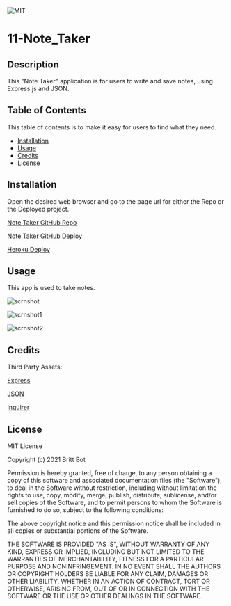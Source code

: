 ![MIT](https://img.shields.io/badge/License-MIT-yellow.svg)
# 11-Note_Taker
## Description 

This "Note Taker" application is for users to write and save notes, using Express.js and JSON.


## Table of Contents 

This table of contents is to make it easy for users to find what they need.

* [Installation](#installation)
* [Usage](#usage)
* [Credits](#credits)
* [License](#license)


## Installation

Open the desired web browser and go to the page url for either the Repo or the Deployed project.

[Note Taker GitHub Repo](https://github.com/britt-bot/11-Note_Taker)

[Note Taker GitHub Deploy](https://britt-bot.github.io/11-Note_Taker/)

[Heroku Deploy](https://note-taker--homework-11.herokuapp.com/notes)

## Usage 

This app is used to take notes.

![scrnshot](https://user-images.githubusercontent.com/77466708/115971964-4eccbe00-a511-11eb-9a55-afce1c66efee.png)

![scrnshot1](https://user-images.githubusercontent.com/77466708/115971965-4eccbe00-a511-11eb-9855-612f75ef4c90.png)

![scrnshot2](https://user-images.githubusercontent.com/77466708/115971966-4f655480-a511-11eb-9cf6-56c7e2ef3944.png)



## Credits

Third Party Assets:

[Express](https://expressjs.com/)

[JSON](https://www.json.org/json-en.html)

[Inquirer](https://www.npmjs.com/package/inquirer)


## License

MIT License

Copyright (c) 2021 Britt Bot

Permission is hereby granted, free of charge, to any person obtaining a copy
of this software and associated documentation files (the "Software"), to deal
in the Software without restriction, including without limitation the rights
to use, copy, modify, merge, publish, distribute, sublicense, and/or sell
copies of the Software, and to permit persons to whom the Software is
furnished to do so, subject to the following conditions:

The above copyright notice and this permission notice shall be included in all
copies or substantial portions of the Software.

THE SOFTWARE IS PROVIDED "AS IS", WITHOUT WARRANTY OF ANY KIND, EXPRESS OR
IMPLIED, INCLUDING BUT NOT LIMITED TO THE WARRANTIES OF MERCHANTABILITY,
FITNESS FOR A PARTICULAR PURPOSE AND NONINFRINGEMENT. IN NO EVENT SHALL THE
AUTHORS OR COPYRIGHT HOLDERS BE LIABLE FOR ANY CLAIM, DAMAGES OR OTHER
LIABILITY, WHETHER IN AN ACTION OF CONTRACT, TORT OR OTHERWISE, ARISING FROM,
OUT OF OR IN CONNECTION WITH THE SOFTWARE OR THE USE OR OTHER DEALINGS IN THE
SOFTWARE.
